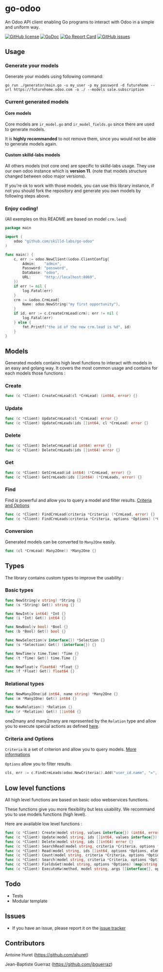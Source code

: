 # go-odoo

An Odoo API client enabling Go programs to interact with Odoo in a simple and uniform way.

[![GitHub license](https://img.shields.io/github/license/skilld-labs/go-odoo.svg)](https://github.com/skilld-labs/go-odoo/blob/master/LICENSE)
[![GoDoc](https://godoc.org/github.com/skilld-labs/go-odoo?status.svg)](https://pkg.go.dev/github.com/skilld-labs/go-odoo?tab=doc)
[![Go Report Card](https://goreportcard.com/badge/github.com/skilld-labs/go-odoo)](https://goreportcard.com/report/github.com/skilld-labs/go-odoo)
[![GitHub issues](https://img.shields.io/github/issues/skilld-labs/go-odoo.svg)](https://github.com/skilld-labs/go-odoo/issues)

## Usage

### Generate your models

Generate your models using following command:

```
go run ./generator/main.go -u my_user -p my_password -d futurehome --url https://futurehome.odoo.com -o ./ --models sale.subscription
```

### Current generated models

#### Core models

Core models are `ir_model.go` and `ir_model_fields.go` since there are used to generate models.

It is **highly recommanded** to not remove them, since you would not be able to generate models again.

#### Custom skilld-labs models

All others models (not core one) are specific to skilld-labs usage. They use our own odoo instance which is **version 11**. (note that models structure changed between odoo major versions).

If you're ok to work with those models, you can use this library instance, if not you should fork the repository and generate you own models by following steps above.

### Enjoy coding!

(All exemples on this README are based on model `crm.lead`)

```go
package main

import (
	odoo "github.com/skilld-labs/go-odoo"
)

func main() {
	c, err := odoo.NewClient(&odoo.ClientConfig{
		Admin:    "admin",
		Password: "password",
		Database: "odoo",
		URL:      "http://localhost:8069",
	})
	if err != nil {
		log.Fatal(err)
	}
	crm := &odoo.CrmLead{
		Name: odoo.NewString("my first opportunity"),
	}
	if id, err := c.CreateCrmLead(crm); err != nil {
		log.Fatal(err)
	} else {
		fmt.Printf("the id of the new crm.lead is %d", id)
	}
}
```

## Models

Generated models contains high level functions to interact with models in an easy and golang way.
It covers the most common usage and contains for each models those functions :

### Create
```go
func (c *Client) CreateCrmLead(cl *CrmLead) (int64, error) {}
```

### Update
```go
func (c *Client) UpdateCrmLead(cl *CrmLead) error {}
func (c *Client) UpdateCrmLeads(ids []int64, cl *CrmLead) error {}
```

### Delete
```go
func (c *Client) DeleteCrmLead(id int64) error {}
func (c *Client) DeleteCrmLeads(ids []int64) error {}
```

### Get
```go
func (c *Client) GetCrmLead(id int64) (*CrmLead, error) {}
func (c *Client) GetCrmLeads(ids []int64) (*CrmLeads, error) {}
```

### Find
Find is powerful and allow you to query a model and filter results. [Criteria and Options](#criteria-and-options)

```go
func (c *Client) FindCrmLead(criteria *Criteria) (*CrmLead, error) {}
func (c *Client) FindCrmLeads(criteria *Criteria, options *Options) (*CrmLeads, error) {}
```

### Conversion
Generated models can be converted to `Many2One` easily.
```go
func (cl *CrmLead) Many2One() *Many2One {}
```

## Types

The library contains custom types to improve the usability :

### Basic types

```go
func NewString(v string) *String {}
func (s *String) Get() string {}

func NewInt(v int64) *Int {}
func (i *Int) Get() int64 {}

func NewBool(v bool) *Bool {}
func (b *Bool) Get() bool {}

func NewSelection(v interface{}) *Selection {}
func (s *Selection) Get() (interface{}) {}

func NewTime(v time.Time) *Time {}
func (t *Time) Get() time.Time {}

func NewFloat(v float64) *Float {}
func (f *Float) Get() float64 {}
```

### Relational types

```go
func NewMany2One(id int64, name string) *Many2One {}
func (m *Many2One) Get() int64 {}

func NewRelation() *Relation {}
func (r *Relation) Get() []int64 {}
```
one2many and many2many are represented by the `Relation` type and allow you to execute special actions as defined [here](https://www.odoo.com/documentation/13.0/reference/orm.html#odoo.models.Model.write).

### Criteria and Options

`Criteria` is a set of criterion and allow you to query models. [More informations](https://www.odoo.com/documentation/13.0/reference/orm.html#search-domains)

`Options` allow you to filter results.

```go
cls, err := c.FindCrmLeads(odoo.NewCriteria().Add("user_id.name", "=", "John Doe"), odoo.NewOptions().Limit(2))
```

## Low level functions

All high level functions are based on basic odoo webservices functions.

These functions give you more flexibility but less usability. We recommand you to use models functions (high level).

Here are available low level functions :

```go
func (c *Client) Create(model string, values interface{}) (int64, error) {}
func (c *Client) Update(model string, ids []int64, values interface{}) error {}
func (c *Client) Delete(model string, ids []int64) error {}
func (c *Client) SearchRead(model string, criteria *Criteria, options *Options, elem interface{}) error {}
func (c *Client) Read(model string, ids []int64, options *Options, elem interface{}) error {}
func (c *Client) Count(model string, criteria *Criteria, options *Options) (int64, error) {}
func (c *Client) Search(model string, criteria *Criteria, options *Options) ([]int64, error) {}
func (c *Client) FieldsGet(model string, options *Options) (map[string]interface{}, error) {}
func (c *Client) ExecuteKw(method, model string, args []interface{}, options *Options) (interface{}, error) {}
```

## Todo

- Tests
- Modular template

## Issues

- If you have an issue, please report it on the [issue tracker](https://github.com/skilld-labs/go-odoo/issues)

## Contributors

Antoine Huret (https://github.com/ahuret)

Jean-Baptiste Guerraz (https://github.com/jbguerraz)
